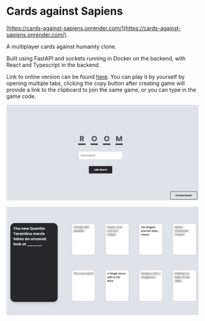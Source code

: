 # Cards against Sapiens

[https://cards-against-sapiens.onrender.com/](https://cards-against-sapiens.onrender.com/).

A multiplayer cards against humanity clone.

Built using FastAPI and sockets running in Docker on the backend, with React and Typescript in the backend.

Link to online version can be found [here](https://cards-against-sapiens.onrender.com/). You can play it by yourself by opening multiple tabs, clicking the copy button after creating game will provide a link to the clipboard to join the same game, or you can type in the game code.

![home page](assets/20250401_184707_cards_against_spaiens_home.jpg)

![game page](assets/20250401_185705_cards_against_sapiens_gamepage.jpg)